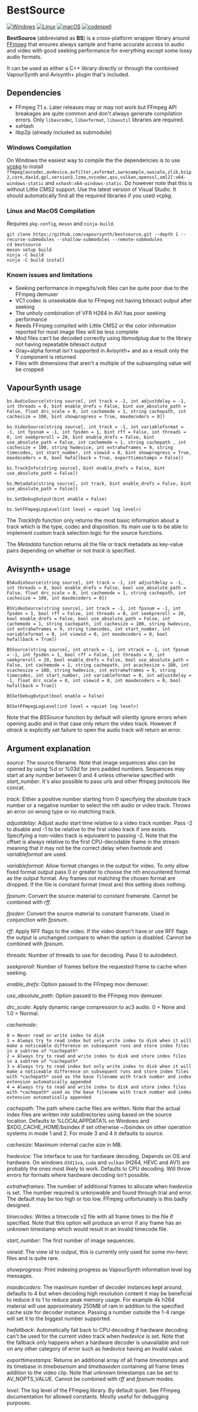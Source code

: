 # BestSource

[![Windows](https://github.com/vapoursynth/bestsource/actions/workflows/windows.yml/badge.svg)](https://github.com/vapoursynth/bestsource/actions/workflows/windows.yml)
[![Linux](https://github.com/vapoursynth/bestsource/actions/workflows/linux.yml/badge.svg)](https://github.com/vapoursynth/bestsource/actions/workflows/linux.yml)
[![macOS](https://github.com/vapoursynth/bestsource/actions/workflows/macos.yml/badge.svg)](https://github.com/vapoursynth/bestsource/actions/workflows/macos.yml)
[![codespell](https://github.com/vapoursynth/bestsource/actions/workflows/codespell.yml/badge.svg)](https://github.com/vapoursynth/bestsource/actions/workflows/codespell.yml)

**BestSource** (abbreviated as **BS**) is a cross-platform wrapper library around [FFmpeg](http://ffmpeg.org)
that ensures always sample and frame accurate access to audio and video with good seeking performance for everything except some lossy audio formats.

It can be used as either a C++ library directly or through the combined VapourSynth and Avisynth+ plugin that's included.

## Dependencies

- FFmpeg 7.1.x. Later releases may or may not work but FFmpeg API breakages are quite common and don't always generate compilation errors. Only `libavcodec`, `libavformat`, `libavutil` libraries are required.
- xxHash
- libp2p (already included as submodule)

### Windows Compilation

On Windows the easiest way to compile the the dependencies is to use [vcpkg](https://vcpkg.io) to install `ffmpeg[avcodec,avdevice,avfilter,avformat,swresample,swscale,zlib,bzip2,core,dav1d,gpl,version3,lzma,nvcodec,qsv,vulkan,openssl,xml2]:x64-windows-static` and `xxhash:x64-windows-static`. Do however note that this is without Little CMS2 support.
Use the latest version of Visual Studio. It should automatically find all the required libraries if you used vcpkg.

### Linux and MacOS Compilation

Requires `pkg-config`, `meson` and `ninja-build`.

```
git clone https://github.com/vapoursynth/bestsource.git --depth 1 --recurse-submodules --shallow-submodules --remote-submodules
cd bestsource
meson setup build
ninja -C build
ninja -C build install
```

### Known issues and limitations

- Seeking performance in mpeg/ts/vob files can be quite poor due to the FFmpeg demuxer
- VC1 codec is unseekable due to FFmpeg not having bitexact output after seeking
- The unholy combination of VFR H264 in AVI has poor seeking performance
- Needs FFmpeg compiled with Little CMS2 or the color information reported for most image files will be less complete
- Mod files can't be decoded correctly using libmodplug due to the library not having repeatable bitexact output
- Gray+alpha format isn't supported in Avisynth+ and as a result only the Y component is returned
- Files with dimensions that aren't a multiple of the subsampling value will be cropped

## VapourSynth usage

`bs.AudioSource(string source[, int track = -1, int adjustdelay = -1, int threads = 0, bint enable_drefs = False, bint use_absolute_path = False, float drc_scale = 0, int cachemode = 1, string cachepath, int cachesize = 100, bint showprogress = True, maxdecoders = 0])`

`bs.VideoSource(string source[, int track = -1, int variableformat = -1, int fpsnum = -1, int fpsden = 1, bint rff = False, int threads = 0, int seekpreroll = 20, bint enable_drefs = False, bint use_absolute_path = False, int cachemode = 1, string cachepath , int cachesize = 100, string hwdevice, int extrahwframes = 9, string timecodes, int start_number, int viewid = 0, bint showprogress = True, maxdecoders = 0, bool hwfallback = True, exporttimestamps = False])`

`bs.TrackInfo(string source[, bint enable_drefs = False, bint use_absolute_path = False])`

`bs.Metadata(string source[, int track, bint enable_drefs = False, bint use_absolute_path = False])`

`bs.SetDebugOutput(bint enable = False)`

`bs.SetFFmpegLogLevel(int level = <quiet log level>)`

The *TrackInfo* function only returns the most basic information about a track which is the type, codec and disposition. Its main use is to be able to implement custom track selection logic for the source functions.

The *Metadata* function returns all the file or track metadata as key-value pairs depending on whether or not *track* is specified.

## Avisynth+ usage

`BSAudioSource(string source[, int track = -1, int adjustdelay = -1, int threads = 0, bool enable_drefs = False, bool use_absolute_path = False, float drc_scale = 0, int cachemode = 1, string cachepath, int cachesize = 100, int maxdecoders = 0])`

`BSVideoSource(string source[, int track = -1, int fpsnum = -1, int fpsden = 1, bool rff = False, int threads = 0, int seekpreroll = 20, bool enable_drefs = False, bool use_absolute_path = False, int cachemode = 1, string cachepath, int cachesize = 100, string hwdevice, int extrahwframes = 9, string timecodes, int start_number, int variableformat = 0, int viewid = 0, int maxdecoders = 0, bool hwfallback = True])`

`BSSource(string source[, int atrack = -1, int vtrack = -1, int fpsnum = -1, int fpsden = 1, bool rff = False, int threads = 0, int seekpreroll = 20, bool enable_drefs = False, bool use_absolute_path = False, int cachemode = 1, string cachepath, int acachesize = 100, int vcachesize = 100, string hwdevice, int extrahwframes = 9, string timecodes, int start_number, int variableformat = 0, int adjustdelay = -1, float drc_scale = 0, int viewid = 0, int maxdecoders = 0, bool hwfallback = True])`

`BSSetDebugOutput(bool enable = False)`

`BSSetFFmpegLogLevel(int level = <quiet log level>)`

Note that the *BSSource* function by default will silently ignore errors when opening audio and in that case only return the video track. However if *atrack* is explicitly set failure to open the audio track will return an error.

## Argument explanation

*source*: The source filename. Note that image sequences also can be opened by using %d or %03d for zero padded numbers. Sequences may start at any number between 0 and 4 unless otherwise specified with *start_number*. It's also possible to pass urls and other ffmpeg protocols like concat.

*track*: Either a positive number starting from 0 specifying the absolute track number or a negative number to select the nth audio or video track. Throws an error on wrong type or no matching track.

*adjustdelay*: Adjust audio start time relative to a video track number. Pass -2 to disable and -1 to be relative to the first video track if one exists. Specifying a non-video track is equivalent to passing -2. Note that the offset is always relative to the first CPU-decodable frame in the stream meaning that it may not be the correct delay when *hwmode* and *variableformat* are used.

*variableformat*: Allow format changes in the output for video. To only allow fixed format output pass 0 or greater to choose the nth encountered format as the output format. Any frames not matching the chosen format are dropped. If the file is constant format (most are) this setting does nothing.

*fpsnum*: Convert the source material to constant framerate. Cannot be combined with *rff*.

*fpsden*: Convert the source material to constant framerate. Used in conjunction with *fpsnum*.

*rff*: Apply RFF flags to the video. If the video doesn't have or use RFF flags the output is unchanged compare to when the option is disabled. Cannot be combined with *fpsnum*.

*threads*: Number of threads to use for decoding. Pass 0 to autodetect.

*seekpreroll*: Number of frames before the requested frame to cache when seeking.

*enable_drefs*: Option passed to the FFmpeg mov demuxer.

*use_absolute_path*: Option passed to the FFmpeg mov demuxer.

*drc_scale*: Apply dynamic range compression to ac3 audio. 0 = None and 1.0 = Normal.

*cachemode*:

    0 = Never read or write index to disk
    1 = Always try to read index but only write index to disk when it will make a noticeable difference on subsequent runs and store index files in a subtree of *cachepath*
    2 = Always try to read and write index to disk and store index files in a subtree of *cachepath*
    3 = Always try to read index but only write index to disk when it will make a noticeable difference on subsequent runs and store index files with *cachepath* used as the base filename with track number and index extension automatically appended 
    4 = Always try to read and write index to disk and store index files with *cachepath* used as the base filename with track number and index extension automatically appended

*cachepath*: The path where cache files are written. Note that the actual index files are written into subdirectories using based on the source location. Defaults to %LOCALAPPDATA% on Windows and $XDG_CACHE_HOME/bsindex if set otherwise ~/bsindex on other operation systems in mode 1 and 2. For mode 3 and 4 it defaults to *source*.

*cachesize*: Maximum internal cache size in MB.

*hwdevice*: The interface to use for hardware decoding. Depends on OS and hardware. On windows `d3d11va`, `cuda` and `vulkan` (H264, HEVC and AV1) are probably the ones most likely to work. Defaults to CPU decoding. Will throw errors for formats where hardware decoding isn't possible.

*extrahwframes*: The number of additional frames to allocate when *hwdevice* is set. The number required is unknowable and found through trial and error. The default may be too high or too low. FFmpeg unfortunately is this badly designed.

*timecodes*: Writes a timecode v2 file with all frame times to the file if specified. Note that this option will produce an error if any frame has an unknown timestamp which would result in an invalid timecode file.

*start_number*: The first number of image sequences.

*viewid*: The view id to output, this is currently only used for some mv-hevc files and is quite rare.

*showprogress*: Print indexing progress as VapourSynth information level log messages.

*maxdecoders*: The maximum number of decoder instances kept around, defaults to 4 but when decoding high resolution content it may be beneficial to reduce it to 1 to reduce peak memory usage. For example 4k h264 material will use approximately 250MB of ram in addition to the specified cache size for decoder instance. Passing a number outside the 1-4 range will set it to the biggest number supported.

*hwfallback*: Automatically fall back to CPU decoding if hardware decoding can't be used for the current video track when *hwdevice* is set. Note that the fallback only happens when a hardware decoder is unavailable and not on any other category of error such as *hwdevice* having an invalid value.

*exporttimestamps*: Returns an additional array of all frame *timestamps* and its timebase in *timebasenum* and *timebaseden* containing all frame times addition to the video clip. Note that unknown timestamps can be set to AV_NOPTS_VALUE. Cannot be combined with *rff* and *fpsnum* modes.

*level*: The log level of the FFmpeg library. By default quiet. See FFmpeg documentation for allowed constants. Mostly useful for debugging purposes.
